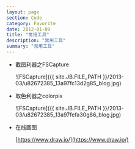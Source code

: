 ```yaml
---
layout: page
section: Code
category: Favorite
date: 2012-01-09
title: "常用工具"
description: "常用工具"
summary: "常用工具"
---
```

 
-   截图利器之FSCapture

    ![FSCapture]({{ site.JB.FILE_PATH }}/2013-03/u82672385_13a97fc13d2g85_blog.jpg)

-   取色利器之colorpix

    ![FSCapture]({{ site.JB.FILE_PATH }}/2013-03/u82672385_13a97fefa30g86_blog.jpg)

-   在线画图

    [https://www.draw.io/](https://www.draw.io/)
